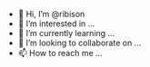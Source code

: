 - 👋 Hi, I’m @ribison
- 👀 I’m interested in ...
- 🌱 I’m currently learning ...
- 💞️ I’m looking to collaborate on ...
- 📫 How to reach me ...

<!---
ribison/ribison is a ✨ special ✨ repository because its `README.md` (this file) appears on your GitHub profile.
You can click the Preview link to take a look at your changes.
--->
